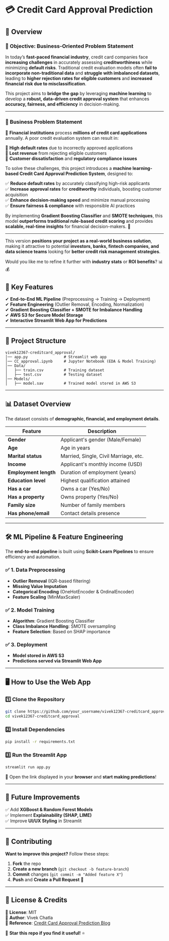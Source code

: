 # **💳 Credit Card Approval Prediction**

## 📌 Overview  
### **🎯 Objective: Business-Oriented Problem Statement**  

In today’s **fast-paced financial industry**, credit card companies face **increasing challenges** in accurately assessing **creditworthiness** while minimizing **default risks**. Traditional credit evaluation models often **fail to incorporate non-traditional data** and **struggle with imbalanced datasets**, leading to **higher rejection rates for eligible customers** and **increased financial risk due to misclassification**.  

This project aims to **bridge the gap** by leveraging **machine learning** to develop a **robust, data-driven credit approval system** that enhances **accuracy, fairness, and efficiency** in decision-making.  

---

### **📌 Business Problem Statement**  

💼 **Financial institutions** process **millions of credit card applications** annually. A poor credit evaluation system can result in:  

🔴 **High default rates** due to incorrectly approved applications  
🔴 **Lost revenue** from rejecting eligible customers  
🔴 **Customer dissatisfaction** and **regulatory compliance issues**  

To solve these challenges, this project introduces a **machine learning-based Credit Card Approval Prediction System**, designed to:  

✅ **Reduce default rates** by accurately classifying high-risk applicants  
✅ **Increase approval rates** for **creditworthy** individuals, boosting customer acquisition  
✅ **Enhance decision-making speed** and minimize manual processing  
✅ **Ensure fairness & compliance** with responsible AI practices  

By implementing **Gradient Boosting Classifier** and **SMOTE techniques**, this model **outperforms traditional rule-based credit scoring** and provides **scalable, real-time insights** for financial decision-makers. 🚀  

---

This version **positions your project as a real-world business solution**, making it attractive to potential **investors, banks, fintech companies, and data science teams** looking for **better credit risk management strategies**.  

Would you like me to refine it further with **industry stats** or **ROI benefits**? 📊💰


## 🚀 Key Features  
✔ **End-to-End ML Pipeline** (Preprocessing → Training → Deployment)  
✔ **Feature Engineering** (Outlier Removal, Encoding, Normalization)  
✔ **Gradient Boosting Classifier + SMOTE for Imbalance Handling**  
✔ **AWS S3 for Secure Model Storage**  
✔ **Interactive Streamlit Web App for Predictions**  

---

## 📂 Project Structure  
```
vivek12367-creditcard_approval/
│── app.py                # Streamlit web app
│── CC_approval.ipynb     # Jupyter Notebook (EDA & Model Training)
│── Data/
│   ├── train.csv         # Training dataset
│   ├── test.csv          # Testing dataset
│── Models/
│   ├── model.sav         # Trained model stored in AWS S3
```

---

## 📊 Dataset Overview  
The dataset consists of **demographic, financial, and employment details**.

| Feature               | Description                                      |
|----------------------|------------------------------------------------|
| **Gender**            | Applicant's gender (Male/Female) |
| **Age**               | Age in years |
| **Marital status**    | Married, Single, Civil Marriage, etc. |
| **Income**            | Applicant's monthly income (USD) |
| **Employment length** | Duration of employment (years) |
| **Education level**   | Highest qualification attained |
| **Has a car**        | Owns a car (Yes/No) |
| **Has a property**   | Owns property (Yes/No) |
| **Family size**      | Number of family members |
| **Has phone/email**  | Contact details presence |

---

## 🛠 ML Pipeline & Feature Engineering  
The **end-to-end pipeline** is built using **Scikit-Learn Pipelines** to ensure efficiency and automation.

### ✅ **1. Data Preprocessing**  
- **Outlier Removal** (IQR-based filtering)  
- **Missing Value Imputation**  
- **Categorical Encoding** (OneHotEncoder & OrdinalEncoder)  
- **Feature Scaling** (MinMaxScaler)  

### ✅ **2. Model Training**  
- **Algorithm**: Gradient Boosting Classifier  
- **Class Imbalance Handling**: SMOTE oversampling  
- **Feature Selection**: Based on SHAP importance  

### ✅ **3. Deployment**  
- **Model stored in AWS S3**  
- **Predictions served via Streamlit Web App**  

---

## 🖥️ How to Use the Web App  
### 1️⃣ **Clone the Repository**  
```bash
git clone https://github.com/your_username/vivek12367-creditcard_approval.git
cd vivek12367-creditcard_approval
```
### 2️⃣ **Install Dependencies**  
```bash
pip install -r requirements.txt
```
### 3️⃣ **Run the Streamlit App**  
```bash
streamlit run app.py
```
🔹 Open the link displayed in your **browser** and **start making predictions**!  

---

## 🎯 Future Improvements  
✅ Add **XGBoost & Random Forest Models**  
✅ Implement **Explainability (SHAP, LIME)**  
✅ Improve **UI/UX Styling** in Streamlit  

---

## 🤝 Contributing  
**Want to improve this project?** Follow these steps:  
1. **Fork** the repo  
2. **Create a new branch** (`git checkout -b feature-branch`)  
3. **Commit** changes (`git commit -m "Added feature X"`)  
4. **Push** and **Create a Pull Request** 🚀  

---

## 📜 License & Credits  
📌 **License**: MIT  
📌 **Author**: Vivek Chatla  
📌 **Reference**: [Credit Card Approval Prediction Blog](https://semasuka.github.io/blog/2022/10/12/credit-card-approval-prediction.html)  

🚀 **Star this repo if you find it useful!** ⭐  
